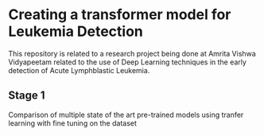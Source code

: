 # Creating a transformer model for Leukemia Detection

This repository is related to a research project being done at Amrita Vishwa Vidyapeetam related to the use of Deep Learning techniques in the early detection of Acute Lymphblastic Leukemia.

## Stage 1

Comparison of multiple state of the art pre-trained models using tranfer learning with fine tuning on the dataset